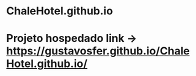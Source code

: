 # ChaleHotel.github.io
# Projeto hospedado link -> https://gustavosfer.github.io/ChaleHotel.github.io/
